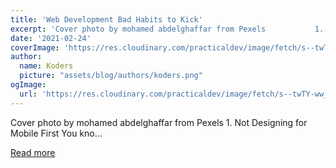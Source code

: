 ```yaml
---
title: 'Web Development Bad Habits to Kick'
excerpt: 'Cover photo by mohamed abdelghaffar from Pexels           1. Not Designing for Mobile First   You kno...'
date: '2021-02-24'
coverImage: 'https://res.cloudinary.com/practicaldev/image/fetch/s--twTY-ww_--/c_imagga_scale,f_auto,fl_progressive,h_420,q_auto,w_1000/https://dev-to-uploads.s3.amazonaws.com/uploads/articles/5asqs3oi5tirgpb6dkl5.jpg'
author:
  name: Koders
  picture: "assets/blog/authors/koders.png"
ogImage:
  url: 'https://res.cloudinary.com/practicaldev/image/fetch/s--twTY-ww_--/c_imagga_scale,f_auto,fl_progressive,h_420,q_auto,w_1000/https://dev-to-uploads.s3.amazonaws.com/uploads/articles/5asqs3oi5tirgpb6dkl5.jpg'
---
```


Cover photo by mohamed abdelghaffar from Pexels           1. Not Designing for Mobile First   You kno...

[Read more](https://dev.to/lizlaffitte/web-development-bad-habits-to-kick-1f0n)
